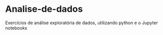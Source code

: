 # Analise-de-dados
Exercícios de análise exploratória de dados, utilizando python e o Jupyter notebooks
